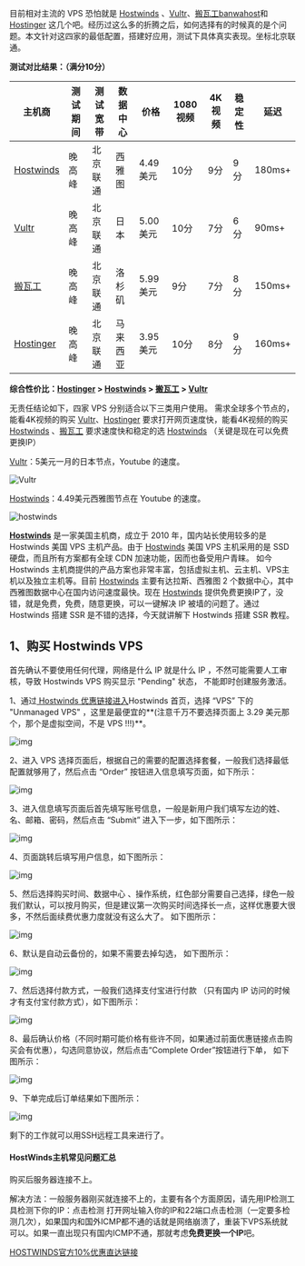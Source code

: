 目前相对主流的 VPS 恐怕就是 [Hostwinds](https://affiliates.hostwinds.com/hostwinds.php?id=7011&tid2=github&url=1224) 、[Vultr](https://www.vultr.com/?ref=8169047)、[搬瓦工banwahost](https://bwh88.net/aff.php?aff=54381&pid=94)和 [Hostinger](https://www.hostg.xyz/aff_c?offer_id=6&aff_id=18493&aff_sub=GitHub&url_id=39) 这几个吧。经历过这么多的折腾之后，如何选择有的时候真的是个问题。本文针对这四家的最低配置，搭建好应用，测试下具体真实表现。坐标北京联通。



**测试对比结果：（满分10分）**

| 主机商                                                       | 测试期间 | 测试宽带 | 数据中心 | 价格     | 1080视频 | 4K视频 | 稳定性 | 延迟   |
| ------------------------------------------------------------ | -------- | -------- | -------- | -------- | -------- | ------ | ------ | ------ |
| [Hostwinds](https://affiliates.hostwinds.com/hostwinds.php?id=7011&tid2=github&url=1224) | 晚高峰   | 北京联通 | 西雅图   | 4.49美元 | 10分     | 9分    | 9分    | 180ms+ |
| [Vultr](https://www.vultr.com/?ref=8169047)                  | 晚高峰   | 北京联通 | 日本     | 5.00美元 | 10分     | 7分    | 6分    | 90ms+  |
| [搬瓦工](https://bwh88.net/aff.php?aff=54381&pid=94)         | 晚高峰   | 北京联通 | 洛杉矶   | 5.99美元 | 9分      | 7分    | 8分    | 150ms+ |
| [Hostinger](https://www.hostg.xyz/aff_c?offer_id=6&aff_id=18493&aff_sub=GitHub&url_id=39) | 晚高峰   | 北京联通 | 马来西亚 | 3.95美元 | 10分     | 8分    | 9分    | 160ms+ |

**综合性价比：[Hostinger](https://www.hostg.xyz/aff_c?offer_id=6&aff_id=18493&aff_sub=GitHub&url_id=39) > [Hostwinds](https://affiliates.hostwinds.com/hostwinds.php?id=7011&tid2=github&url=1224) > [搬瓦工](https://bwh88.net/aff.php?aff=54381&pid=94) > [Vultr](https://www.vultr.com/?ref=8169047)**

无责任结论如下，四家 VPS 分别适合以下三类用户使用。
需求全球多个节点的，能看4K视频的购买 [Vultr](https://www.vultr.com/?ref=8169047)、[Hostinger](https://www.hostg.xyz/aff_c?offer_id=6&aff_id=18493&aff_sub=GitHub&url_id=39)
要求打开网页速度快，能看4K视频的购买 [Hostwinds](https://affiliates.hostwinds.com/hostwinds.php?id=7011&tid2=github&url=1224) 、[搬瓦工](https://bwh88.net/aff.php?aff=54381&pid=94)
要求速度快和稳定的选 [Hostwinds](https://affiliates.hostwinds.com/hostwinds.php?id=7011&tid2=github&url=1224) （关键是现在可以免费更换IP）

[Vultr](https://www.vultr.com/?ref=8169047)：5美元一月的日本节点，Youtube 的速度。

![Vultr](https://user-images.githubusercontent.com/58024702/70025473-27054f00-15d8-11ea-939e-b1c1ee1080de.jpg)

[Hostwinds](https://affiliates.hostwinds.com/hostwinds.php?id=7011&tid2=github&url=1224)：4.49美元西雅图节点在 Youtube 的速度。

![hostwinds](https://user-images.githubusercontent.com/58024702/70025482-2a003f80-15d8-11ea-96e2-9f84c3213ee7.jpg)



[**Hostwinds**](https://affiliates.hostwinds.com/hostwinds.php?id=7011&tid2=github&url=1216) 是一家美国主机商，成立于 2010 年，国内站长使用较多的是 Hostwinds 美国 VPS 主机产品。由于 [Hostwinds](https://affiliates.hostwinds.com/hostwinds.php?id=7011&tid2=github&url=1224) 美国 VPS 主机采用的是 SSD 硬盘，而且所有方案都有全球 CDN 加速功能，因而也备受用户青睐。 如今 Hostwinds 主机商提供的产品方案也非常丰富，包括虚拟主机、云主机、VPS主机以及独立主机等。目前 [Hostwinds](https://affiliates.hostwinds.com/hostwinds.php?id=7011&tid2=github&url=1216) 主要有达拉斯、西雅图 2 个数据中心，其中西雅图数据中心在国内访问速度最快。现在 [Hostwinds](https://affiliates.hostwinds.com/hostwinds.php?id=7011&tid2=github&url=1224) 提供免费更换IP了，没错，就是免费，免费，随意更换，可以一键解决 IP 被墙的问题了。通过 Hostwinds 搭建 SSR 是不错的选择，今天就讲解下 Hostwinds 搭建 SSR 教程。

## 1、购买 Hostwinds VPS

首先确认不要使用任何代理，网络是什么 IP 就是什么 IP ，不然可能需要人工审核，导致 Hostwinds VPS 购买显示 "Pending" 状态， 不能即时创建服务激活。

1、通过[ Hostwinds 优惠链接进入](https://affiliates.hostwinds.com/hostwinds.php?id=7011&tid2=github&url=1224)Hostwinds 首页，选择 “VPS” 下的 "Unmanaged VPS" ，这里是最便宜的**(注意千万不要选择页面上 3.29 美元那个，那个是虚拟空间，不是 VPS !!!)**。

![img](https://user-images.githubusercontent.com/52620310/62405902-216e0d00-b5d6-11e9-8361-a3a75797b52f.jpg)

2、进入 VPS 选择页面后，根据自己的需要的配置选择套餐，一般我们选择最低配置就够用了，然后点击 “Order” 按钮进入信息填写页面，如下所示：

![img](https://user-images.githubusercontent.com/52620310/62405905-27fc8480-b5d6-11e9-85d3-70c4f202ef17.jpg)

3、进入信息填写页面后首先填写账号信息，一般是新用户我们填写左边的姓、名、邮箱、密码，然后点击 “Submit” 进入下一步，如下图所示：

![img](https://user-images.githubusercontent.com/52620310/62405907-2cc13880-b5d6-11e9-8dd3-bca5e119f97d.jpg)

4、页面跳转后填写用户信息，如下图所示：

![img](https://user-images.githubusercontent.com/52620310/62405909-321e8300-b5d6-11e9-8efc-d25563e38ea1.jpg)

5、然后选择购买时间、数据中心 、操作系统，红色部分需要自己选择，绿色一般我们默认，可以按月购买，但是建议第一次购买时间选择长一点，这样优惠要大很多，不然后面续费优惠力度就没有这么大了。 如下图所示：

![img](https://user-images.githubusercontent.com/52620310/62405910-36e33700-b5d6-11e9-916a-21611cae95ba.jpg)

6、默认是自动云备份的，如果不需要去掉勾选， 如下图所示：

![img](https://user-images.githubusercontent.com/52620310/62405913-3c408180-b5d6-11e9-908d-d475887eda70.jpg)

7、然后选择付款方式，一般我们选择支付宝进行付款 （只有国内 IP 访问的时候才有支付宝付款方式），如下图所示：

![img](https://user-images.githubusercontent.com/52620310/62405915-406c9f00-b5d6-11e9-90d8-7eed10538637.jpg)

8、最后确认价格（不同时期可能价格有些许不同，如果通过前面优惠链接点击购买会有优惠），勾选同意协议，然后点击“Complete Order”按钮进行下单， 如下图所示：

![img](https://user-images.githubusercontent.com/52620310/62405916-4498bc80-b5d6-11e9-8ecd-77d1f9587e94.jpg)

9、下单完成后订单结果如下图所示：

![img](https://user-images.githubusercontent.com/52620310/62405918-482c4380-b5d6-11e9-970d-4fce99d5d1e6.jpg)

剩下的工作就可以用SSH远程工具来进行了。



#### HostWinds主机常见问题汇总

购买后服务器连接不上。

解决方法：一般服务器刚买就连接不上的，主要有各个方面原因，请先用IP检测工具检测下你的IP：点击检测 打开网址输入你的IP和22端口点击检测（一定要多检测几次），如果国内和国外ICMP都不通的话就是网络崩溃了，重装下VPS系统就可以。如果一直出现只有国内ICMP不通，那就考虑**免费更换一个IP**吧。

[HOSTWINDS官方10%优惠直达链接](https://affiliates.hostwinds.com/hostwinds.php?id=7011&tid2=github&url=1224)